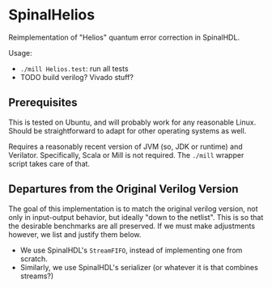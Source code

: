 # SpinalHelios

Reimplementation of "Helios" quantum error correction in SpinalHDL.

Usage:
* `./mill Helios.test`: run all tests
* TODO build verilog? Vivado stuff?

## Prerequisites

This is tested on Ubuntu, and will probably work for any reasonable Linux.
Should be straightforward to adapt for other operating systems as well.

Requires a reasonably recent version of JVM (so, JDK or runtime) and Verilator.
Specifically, Scala or Mill is not required.
The `./mill` wrapper script takes care of that.

## Departures from the Original Verilog Version

The goal of this implementation is to match the original verilog version,
not only in input-output behavior, but ideally "down to the netlist".
This is so that the desirable benchmarks are all preserved.
If we must make adjustments however, we list and justify them below.
* We use SpinalHDL's `StreamFIFO`, instead of implementing one from scratch.
* Similarly, we use SpinalHDL's serializer (or whatever it is that combines streams?)
